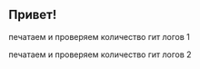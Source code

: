 ## Привет!

печатаем и проверяем количество гит логов 1

печатаем и проверяем количество гит логов 2
